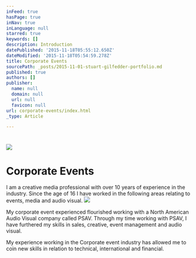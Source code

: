 ```yaml
---
inFeed: true
hasPage: true
inNav: true
inLanguage: null
starred: true
keywords: []
description: Introduction
datePublished: '2015-11-18T05:55:12.650Z'
dateModified: '2015-11-18T05:54:59.278Z'
title: Corporate Events
sourcePath: _posts/2015-11-01-stuart-gilfedder-portfolio.md
published: true
authors: []
publisher:
  name: null
  domain: null
  url: null
  favicon: null
url: corporate-events/index.html
_type: Article

---
```

# ![](https://the-grid-user-content.s3-us-west-2.amazonaws.com/f507f6c9-8d5f-432f-aeba-e115b8805173.jpg)

# Corporate Events

I am a creative media professional with over 10 years of experience in the industry. Since the age of 16 I have worked in the following areas relating to events, media and audio visual.
![](https://the-grid-user-content.s3-us-west-2.amazonaws.com/b5c66f06-fae8-436e-8b2a-613b49ea5f5f.jpg)

My corporate event experienced flourished working with a North American Audio Visual company called PSAV. Through my time working with PSAV, I have furthered my skills in sales, creative, event management and audio visual.

My experience working in the Corporate event industry has allowed me to coin new skills in relation to technical, international and financial.